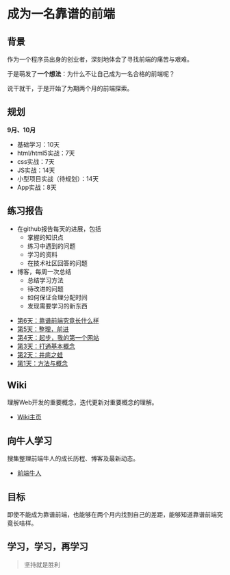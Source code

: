 # 成为一名靠谱的前端

## 背景

作为一个程序员出身的创业者，深刻地体会了寻找前端的痛苦与艰难。

于是萌发了**一个想法**：为什么不让自己成为一名合格的前端呢？

说干就干，于是开始了为期两个月的前端探索。

## 规划
**9月、10月**

- 基础学习：10天
- html/html5实战：7天
- css实战：7天
- JS实战：14天
- 小型项目实战（待规划）：14天
- App实战：8天

## 练习报告

>
- 在github报告每天的进展，包括
   - 掌握的知识点
   - 练习中遇到的问题
   - 学习的资料
   - 在技术社区回答的问题
- 博客，每周一次总结
   - 总结学习方法
   - 待改进的问题
   - 如何保证合理分配时间
   - 发现需要学习的新东西
>

* [第6天：靠谱前端究竟长什么样](./report/day6.md)
* [第5天：整理，前进](./report/day5.md)
* [第4天：起步，我的第一个网站](./report/day4.md)
* [第3天：打通基本概念](./report/day3.md)
* [第2天：井底之蛙](./report/day2.md)
* [第1天：方法与概念](./report/day1.md)

## Wiki
理解Web开发的重要概念，迭代更新对重要概念的理解。  

- [Wiki主页](wiki/index.md)

## 向牛人学习
搜集整理前端牛人的成长历程、博客及最新动态。

- [前端牛人](expert/index.md)

## 目标
即使不能成为靠谱前端，也能够在两个月内找到自己的差距，能够知道靠谱前端究竟长啥样。

## 学习，学习，再学习
> 坚持就是胜利
